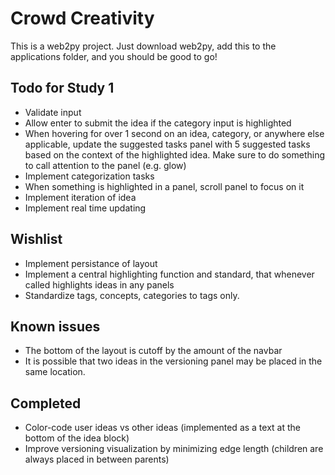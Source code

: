 # Crowd Creativity

This is a web2py project. Just download web2py, add this to the applications folder, and you should be good to go!

## Todo for Study 1
- Validate input
- Allow enter to submit the idea if the category input is highlighted
- When hovering for over 1 second on an idea, category, or anywhere else applicable, update the suggested tasks panel with 5 suggested tasks based on the context of the highlighted idea. Make sure to do something to call attention to the panel (e.g. glow)
- Implement categorization tasks
- When something is highlighted in a panel, scroll panel to focus on it
- Implement iteration of idea 
- Implement real time updating

## Wishlist
- Implement persistance of layout
- Implement a central highlighting function and standard, that whenever called highlights ideas in any panels
- Standardize tags, concepts, categories to tags only.

## Known issues
- The bottom of the layout is cutoff by the amount of the navbar
- It is possible that two ideas in the versioning panel may be placed in the same location.

## Completed
- Color-code user ideas vs other ideas (implemented as a text at the bottom of the idea block)
- Improve versioning visualization by minimizing edge length (children are always placed in between parents)
